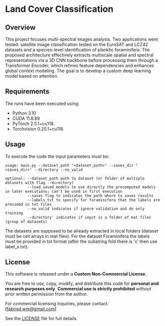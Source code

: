 # Land Cover Classification

## Overview
This project focuses multi-spectral images analysis. Two applications were tested: satellite image classification tested on the EuroSAT and LCZ42 datasets and  a species-level identification of planktic foraminifera.
The proposed architecture effectively extracts multiscale spatial and spectral representations via a 3D CNN backbone before processing them through a Transformer Encoder, which refines feature dependencies and enhances global context modeling.
The goal is to develop a custom deep learning model based on attention.

## Requirements
The runs have been executed using:
- Python 3.10
- CUDA 11.8.89
- PyTorch 2.5.1+cu118.
- Torchvision 0.20.1+cu118.

## Usage
To execute the code the input parameters must be:

```
usage: main.py --dataset_path "<dataset_path>" --saves_dir "<saves_dir>" --directory --no_valid

optional: --dataset_path path to dataset (or folder of multiple datasets with flag --directory)
          --load_saved_models to use directly the precomputed models in later executions; can't be used in first execution
          --saves flag to indicates the path where to saves results
          --labels_txt to specify for foraminifera that the labels are provided in txt files
          --no_valid indicates if ignore validation and do only training
          --directory' indicates if input is a folder of mat files (group of datasets)
```

The datasets are supposed to be already extracted in local folders (dataset must be cell arrays in mat files).
For the dataset Foraminifera the labels must be provided in txt format (after the substring fold there is 'x' then use label_x.txt).

## License

This software is released under a **Custom Non-Commercial License**.

You are free to use, copy, modify, and distribute this code for **personal and research purposes only**. **Commercial use is strictly prohibited** without prior written permission from the author.

For commercial licensing inquiries, please contact: [fabrisd.wm@gmail.com]

See the [LICENSE](./LICENSE) file for full details.